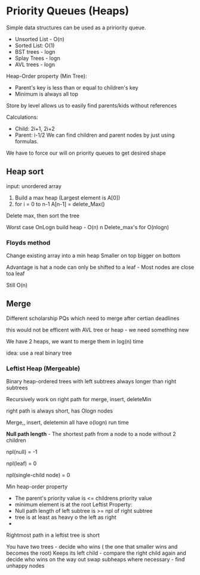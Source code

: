 # Priority Queues (Heaps)
Simple data structures can be used as a pririority queue.

* Unsorted List - O(n)
* Sorted List: O(1)
* BST trees - logn
* Splay Trees - logn
* AVL trees - logn

Heap-Order property (Min Tree):
* Parent's key is less than or equal to children's key
* Minimum is always all top

Store by level allows us to easily find parents/kids without references

Calculations:
- Child: 2i+1, 2i+2
- Parent: i-1/2
We can find children and parent nodes by just using formulas.

We have to force our will on priority queues to get desired shape

## Heap sort

input: unordered array
1. Build a max heap (Largest element is A[0])
2. for i = 0 to n-1 A[n-1] = delete_Max()

Delete max, then sort the tree

Worst case OnLogn
build heap - O(n)
n Delete_max's for O(nlogn)




### Floyds method

Change existing array into a min heap
Smaller on top bigger on bottom

Advantage is hat a node can only be shifted to a leaf - Most nodes are close toa  leaf

Still O(n)


## Merge

Different scholarship PQs which need to merge after certian deadlines

this would not be efficent with AVL tree or heap - we need something new


We have 2 heaps, we want to merge them in log(n) time

idea: use a real binary tree


### Leftist Heap (Mergeable)
Binary heap-ordered trees with left subtrees always longer than right subtrees

Recursively work on right path for merge, insert, deleteMin

right path is always short, has Ologn nodes

Merge,, insert, deletemin all have o(logn) run time

**Null path length** - The shortest path from a node to a node without 2 children

npl(null) = -1

npl(leaf) = 0

npl(single-child node) = 0

Min heap-order property
- The parent's priority value is <= childrens priority value
- minimum element is at the root
Leftist Property:
- Null path length of left subtree is >= npl of right subtree
- tree is at least as heavy o the left as right
- 

Rightmost path in a leftist tree is short

You have two trees - decide who wins ( the one that smaller wins and becomes the root)
Keeps its left child - compare the right child again and decide who wins
on the way out swap subheaps where necessary - find unhappy nodes





